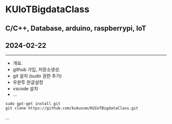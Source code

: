 # KUIoTBigdataClass
C/C++, Database, arduino, raspberrypi, IoT
---
## 2024-02-22
---

- 개요.
- github 가입, 저장소생성.
- git 설치 (sudo 권한 추가) 
- 우분투 한글설정
- vscode 설치
- ...
```shell
sudo gpt-get install git
git clone https://github.com/kukusum/KUIoTBigdataClass.git
```
...